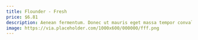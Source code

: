 ```yaml
---
title: Flounder - Fresh
price: $6.81
description: Aenean fermentum. Donec ut mauris eget massa tempor convallis. Nulla neque libero, convallis eget, eleifend luctus, ultricies eu, nibh.
image: https://via.placeholder.com/1000x600/000000/fff.png
---
```

